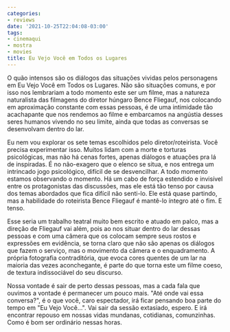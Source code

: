 ```yaml
---
categories:
- reviews
date: '2021-10-25T22:04:08-03:00'
tags:
- cinemaqui
- mostra
- movies
title: Eu Vejo Você em Todos os Lugares
---
```


O quão intensos são os diálogos das situações vividas pelos personagens em Eu Vejo Você em Todos os Lugares. Não são situações comuns, e por isso nos lembrariam a todo momento este ser um filme, mas a natureza naturalista das filmagens do diretor húngaro Bence Fliegauf, nos colocando em aproximação constante com essas pessoas, é de uma intimidade tão acachapante que nos rendemos ao filme e embarcamos na angústia desses seres humanos vivendo no seu limite, ainda que todas as conversas se desenvolvam dentro do lar.

Eu nem vou explorar os sete temas escolhidos pelo diretor/roteirista. Você precisa experimentar isso. Muitos lidam com a morte e torturas psicológicas, mas não há cenas fortes, apenas diálogos e atuações pra lá de inspiradas. É no não-exagero que o elenco se situa, e nos entrega um intrincado jogo psicológico, difícil de se desvencilhar. A todo momento estamos observando o momento. Há um cabo de força estendido e invisível entre os protagonistas das discussões, mas ele está tão tenso por causa dos temas abordados que fica difícil não senti-lo. Ele está quase partindo, mas a habilidade do roteirista Bence Fliegauf é mantê-lo íntegro até o fim. E tenso.

Esse seria um trabalho teatral muito bem escrito e atuado em palco, mas a direção de Fliegauf vai além, pois ao nos situar dentro do lar dessas pessoas e com uma câmera que os colocam sempre seus rostos e expressões em evidência, se torna claro que não são apenas os diálogos que fazem o serviço, mas o movimento da câmera e o enquadramento. A própria fotografia contraditória, que evoca cores quentes de um lar na maioria das vezes aconchegante, é parte do que torna este um filme coeso, de textura indissociável do seu discurso.

Nossa vontade é sair de perto dessas pessoas, mas a cada fala que ouvimos a vontade é permanecer um pouco mais. "Até onde vai essa conversa?", é o que você, caro espectador, irá ficar pensando boa parte do tempo em "Eu Vejo Você...". Vai sair da sessão extasiado, espero. E irá encontrar repouso em nossas vidas mundanas, cotidianas, comunzinhas. Como é bom ser ordinário nessas horas.